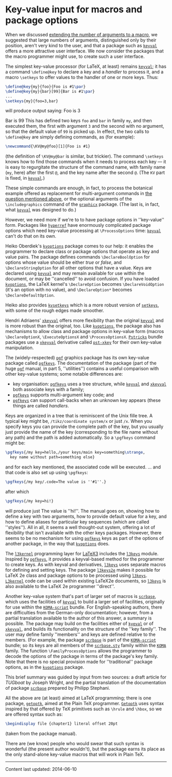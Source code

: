 # Key-value input for macros and package options

When we discussed 
[extending the number of arguments to a macro](./FAQ-moren9.html), we
suggested that large numbers of arguments, distinguished only by their
position, aren't very kind to the user, and that a package such as
[`keyval`](https://ctan.org/pkg/keyval) offers a more attractive user interface.  We now
consider the packages that the macro programmer might use, to create
such a user interface.

The simplest key-value processor (for LaTeX, at least) remains
[`keyval`](https://ctan.org/pkg/keyval); it has a command `\define@key` to declare a key
and a _handler_ to process it, and a macro `\setkeys` to offer
values to the handler of one or more keys.  Thus:
```latex
\define@key{my}{foo}{Foo is #1\par}
\define@key{my}{bar}[99]{Bar is #1\par}
...
\setkeys{my}{foo=3,bar}
```
will produce output saying:
  Foo is 3

  Bar is 99
This has defined two keys `foo` and `bar` in family
`my`, and then executed them, the first with argument
`3` and the second with no argument, so that the default
value of `99` is picked up.  In effect, the two calls to
`\define@key` are simply defining commands, as (for example):
```latex
\newcommand{\KV@my@foo}[1]{Foo is #1}
```
(the definition of `\KV@my@bar` is similar, but trickier).  The
command `\setkeys` knows how to find those commands when it needs to
process each key&nbsp;&mdash; it is easy to regurgitate the structure of the
command name, with family name (`my`, here) after the first
`@`, and the key name after the second `@`.  (The
`KV` part is fixed, in [`keyval`](https://ctan.org/pkg/keyval).)

These simple commands are enough, in fact, to process the botanical
example offered as replacement for multi-argument commands in 
[the question mentioned above](./FAQ-moren9.html), or the
optional arguments of the `\includegraphics` command of the
[`graphicx`](https://ctan.org/pkg/graphicx) package.  (The last is, in fact, what
[`keyval`](https://ctan.org/pkg/keyval) was designed to do.)

However, we need more if we're to to have package options in
''key-value'' form.  Packages like [`hyperref`](https://ctan.org/pkg/hyperref) have enormously
complicated package options which need key-value processing at
`\ProcessOptions` time: [`keyval`](https://ctan.org/pkg/keyval) can't do that on its own.

Heiko Oberdiek's [`kvoptions`](https://ctan.org/pkg/kvoptions) package comes to our help: it
enables the programmer to declare class or package options that
operate as key and value pairs.  The package defines commands
`\DeclareBoolOption` for options whose value should be either
_true_ or _false_, and `\DeclareStringOption` for all
other options that have a value.  Keys are declared using
[`keyval`](https://ctan.org/pkg/keyval) and may remain available for use within the document,
or may be ''cancelled'' to avoid confusion.  If you have loaded
[`kvoptions`](https://ctan.org/pkg/kvoptions), the LaTeX kernel's `\DeclareOption` becomes
`\DeclareVoidOption` (it's an option with no value), and
`\DeclareOption*` becomes `\DeclareDefaultOption`.

Heiko also provides [`kvsetkeys`](https://ctan.org/pkg/kvsetkeys) which is a more robust version
of [`setkeys`](https://ctan.org/pkg/setkeys), with some of the rough edges made smoother.

Hendri Adriaens' [`xkeyval`](https://ctan.org/pkg/xkeyval) offers more flexibility than
the original [`keyval`](https://ctan.org/pkg/keyval) and is more robust than the original,
too.  Like [`kvoptions`](https://ctan.org/pkg/kvoptions), the package also has mechanisms to
allow class and package options in key-value form (macros
`\DeclareOptionX`, `\ExecuteOptionsX` and `\ProcessOptionsX`.
[`Pstricks`](https://ctan.org/pkg/Pstricks) bundle packages use a [`xkeyval`](https://ctan.org/pkg/xkeyval) derivative
called [`pst-xkey`](https://ctan.org/pkg/pst-xkey) for their own key-value manipulation.

The (widely-respected) [`pgf`](https://ctan.org/pkg/pgf) graphics package has its own
key-value package called [`pgfkeys`](https://ctan.org/pkg/pgfkeys).  The documentation of the
package (part of the huge [`pgf`](https://ctan.org/pkg/pgf) manual, in part 5,
''utilities'') contains a useful comparison with other key-value
systems; some notable differences are:
  

-  key organisation: [`pgfkeys`](https://ctan.org/pkg/pgfkeys) uses a tree structure, while
    [`keyval`](https://ctan.org/pkg/keyval) and [`xkeyval`](https://ctan.org/pkg/xkeyval) both associate keys with a family;
-  [`pgfkeys`](https://ctan.org/pkg/pgfkeys) supports multi-argument key code; and
-  [`pgfkeys`](https://ctan.org/pkg/pgfkeys) can support call-backs when an unknown key
    appears (these things are called _handlers_.

Keys are organized in a tree that is reminiscent of the Unix fille
tree.  A typical key might be, `/tikz/coordinate system/x` or
just `/x`.  When you specify keys you can provide the complete
path of the key, but you usually just provide the name of the key
(corresponding to the file name without any path) and the path is
added automatically.  So a `\pgfkeys` command might be:
<!-- {% raw %} -->
```latex
\pgfkeys{/my key=hello,/your keys/main key=something\strange,
  key name without path=something else}
```
<!-- {% endraw %} -->
and for each key mentioned, the associated code will be executed.
&hellip; and that code is also set up using `\pgfkeys`:
```latex
\pgfkeys{/my key/.code=The value is ''#1''.}
```
after which
```latex
\pgfkeys{/my key=hi!}
```
will produce just
  The value is ''hi!''.
The manual goes on, showing how to define a key with two arguments,
how to provide default value for a key, and how to define aliases for
particular key sequences (which are called ''styles'').  All in all,
it seems a well thought-out system, offering a lot of flexibility that
isn't available with the other keys packages.  However, there seems to
be no mechanism for using [`pgfkeys`](https://ctan.org/pkg/pgfkeys) keys as part of the
options of another package, in the way that [`kvoptions`](https://ctan.org/pkg/kvoptions) does.

The [`l3kernel`](https://ctan.org/pkg/l3kernel) programming layer for [LaTeX3](./FAQ-LaTeX3.html)
includes the [`l3keys`](https://ctan.org/pkg/l3keys) module.  Inspired by [`pgfkeys`](https://ctan.org/pkg/pgfkeys),
it provides a keyval-based method for the programmer to create keys.
As with keyval and derivatives, [`l3keys`](https://ctan.org/pkg/l3keys) uses separate macros
for defining and setting keys.  The package [`l3keys2e`](https://ctan.org/pkg/l3keys2e) makes
it possible for LaTeX 2e class and package
options to be processed using [`l3keys`](https://ctan.org/pkg/l3keys). [`L3kernel`](https://ctan.org/pkg/L3kernel)
code can be used within existing LaTeX2e documents, so
[`l3keys`](https://ctan.org/pkg/l3keys) is also available to the LaTeX 2e programmer ''direct''.

Another key-value system that's part of larger set of macros is
[`scrbase`](https://ctan.org/pkg/scrbase), which uses the facilities of [`keyval`](https://ctan.org/pkg/keyval) to
build a larger set of facilities, originally for use within the
[`KOMA-script`](https://ctan.org/pkg/KOMA-script) bundle.  For English-speaking authors, there are
difficulties from the German-only documentation; however, from a
partial translation available to the author of this answer, a summary
is possible.  The package may build on the facilities either of
[`kyeval`](https://ctan.org/pkg/kyeval) or of [`xkeyval`](https://ctan.org/pkg/xkeyval), and builds its functionality
on the structure of the ''key family''.  The user may define family
''members'' and keys are defined relative to the members.  (For example,
the package [`scrbase`](https://ctan.org/pkg/scrbase) is part of the [`KOMA-script`](https://ctan.org/pkg/KOMA-script)
bundle; so its keys are all members of the [`scrbase.sty`](https://ctan.org/pkg/scrbase.sty)
family within the [`KOMA`](https://ctan.org/pkg/KOMA) family.  The function
`\FamilyProcessOptions` allows the programmer to decode the options
of the package in terms of the package's key family.  Note that there
is no special provision made for ''traditional'' package options, as
in the [`kvoptions`](https://ctan.org/pkg/kvoptions) package.

This brief summary was guided by input from two sources: a draft article
for _TUGboat_ by Joseph Wright, and the partial translation of the
documentation of package [`scrbase`](https://ctan.org/pkg/scrbase) prepared by Philipp
Stephani.

All the above are (at least) aimed at LaTeX programming; there is
one package, [`getoptk`](https://ctan.org/pkg/getoptk), aimed at the Plain TeX programmer.
[`Getoptk`](https://ctan.org/pkg/Getoptk) uses syntax inspired by that offered by TeX
primitives such as `\hrule` and `\hbox`, so we are offered
syntax such as:
```latex
\begindisplay file {chapter1} literal offset 20pt
```
(taken from the package manual).

There are (we know) people who would swear that such syntax is
wonderful (the present author wouldn't), but the package earns its
place as the only stand-alone key-value macros that will work in Plain TeX.


----

Content last updated: 2014-06-10
